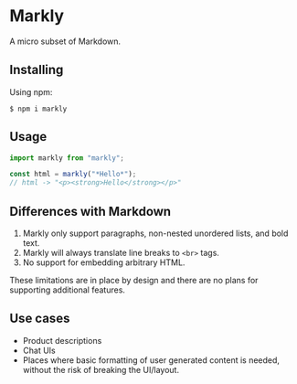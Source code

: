 # Markly

A micro subset of Markdown.

## Installing

Using npm:

```shell
$ npm i markly
```

## Usage

```javascript
import markly from "markly";

const html = markly("*Hello*");
// html -> "<p><strong>Hello</strong></p>"
```

## Differences with Markdown

1. Markly only support paragraphs, non-nested unordered lists, and bold text.
2. Markly will always translate line breaks to `<br>` tags.  
3. No support for embedding arbitrary HTML.

These limitations are in place by design and there are no plans for supporting additional features.

## Use cases

* Product descriptions
* Chat UIs
* Places where basic formatting of user generated content is needed, without the risk of breaking the UI/layout.
